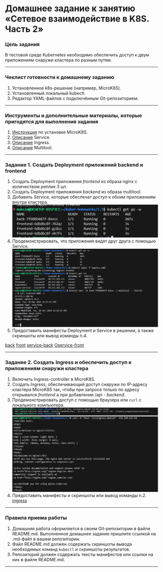 # Домашнее задание к занятию «Сетевое взаимодействие в K8S. Часть 2»

### Цель задания

В тестовой среде Kubernetes необходимо обеспечить доступ к двум приложениям снаружи кластера по разным путям.

------

### Чеклист готовности к домашнему заданию

1. Установленное k8s-решение (например, MicroK8S).
2. Установленный локальный kubectl.
3. Редактор YAML-файлов с подключённым Git-репозиторием.

------

### Инструменты и дополнительные материалы, которые пригодятся для выполнения задания

1. [Инструкция](https://microk8s.io/docs/getting-started) по установке MicroK8S.
2. [Описание](https://kubernetes.io/docs/concepts/services-networking/service/) Service.
3. [Описание](https://kubernetes.io/docs/concepts/services-networking/ingress/) Ingress.
4. [Описание](https://github.com/wbitt/Network-MultiTool) Multitool.

------

### Задание 1. Создать Deployment приложений backend и frontend

1. Создать Deployment приложения _frontend_ из образа nginx с количеством реплик 3 шт.
2. Создать Deployment приложения _backend_ из образа multitool. 
3. Добавить Service, которые обеспечат доступ к обоим приложениям внутри кластера.   
![Описание](https://github.com/chinchanchonTom/kuber-homeworks/blob/main/1.5/img/create%20pods.png)   
4. Продемонстрировать, что приложения видят друг друга с помощью Service.  
![Описание](https://github.com/chinchanchonTom/kuber-homeworks/blob/main/1.5/img/curl.png)   
5. Предоставить манифесты Deployment и Service в решении, а также скриншоты или вывод команды п.4.

[back](https://github.com/chinchanchonTom/kuber-homeworks/blob/main/1.5/deploy-back.yaml)
[front](https://github.com/chinchanchonTom/kuber-homeworks/blob/main/1.5/depoly-front.yaml)
[service-back](https://github.com/chinchanchonTom/kuber-homeworks/blob/main/1.5/service-back.yaml)
[Оservice-front](https://github.com/chinchanchonTom/kuber-homeworks/blob/main/1.5/service-frind.yaml)


------

### Задание 2. Создать Ingress и обеспечить доступ к приложениям снаружи кластера

1. Включить Ingress-controller в MicroK8S.
2. Создать Ingress, обеспечивающий доступ снаружи по IP-адресу кластера MicroK8S так, чтобы при запросе только по адресу открывался _frontend_ а при добавлении /api - _backend_.
3. Продемонстрировать доступ с помощью браузера или `curl` с локального компьютера.  
![Описание](https://github.com/chinchanchonTom/kuber-homeworks/blob/main/1.5/img/back%20curl.png) 
![Описание](https://github.com/chinchanchonTom/kuber-homeworks/blob/main/1.5/img/curl%20front.png) 
4. Предоставить манифесты и скриншоты или вывод команды п.2.
[ingress](https://github.com/chinchanchonTom/kuber-homeworks/blob/main/1.5/ingress.yaml)


------

### Правила приема работы

1. Домашняя работа оформляется в своем Git-репозитории в файле README.md. Выполненное домашнее задание пришлите ссылкой на .md-файл в вашем репозитории.
2. Файл README.md должен содержать скриншоты вывода необходимых команд `kubectl` и скриншоты результатов.
3. Репозиторий должен содержать тексты манифестов или ссылки на них в файле README.md.

------
